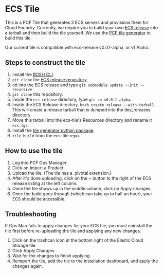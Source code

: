 # ECS Tile
This is a PCF Tile that generates 3 ECS servers and provisions them for Cloud Foundry. Currently, we require you to build your own [ECS release](https://github.com/EMC-Dojo/ecs-release) into a tarball and then build the tile yourself. We use the [PCF tile generator](https://docs.pivotal.io/tiledev/tile-generator.html#how-to) to build this tile. 

Our current tile is compatible with ecs-release v0.0.1-alpha, or v1 Alpha.

## Steps to construct the tile

1. Install the [BOSH CLI](https://bosh.io/docs/bosh-cli.html).
1. `git clone` the [ECS release repository](https://github.com/EMC-Dojo/ecs-release).
1. cd into the ECS release and type `git submodule update --init --recursive`
1. `git clone` this repository.
1. Inside the `ecs-release` directory, type `git co v0.0.1-alpha`.
1. Inside the ECS Release directory, `bosh create release --with-tarball`. This will create a release tarball that is dumped into the dev_releases directory.
1. Move this tarball into the ecs-tile's Resources directory and rename it `ecs.tgz`.
1. Install the [tile generator python package](https://docs.pivotal.io/tiledev/tile-generator.html#how-to).
1. `tile build` from the ecs-tile repo. 

## How to use the tile

1. Log into PCF Ops Manager.
1. Click on Import a Product.
1. Upload the tile. (The tile has a .pivotal extension.)
1. After it's done uploading, click on the + button to the right of the ECS release listing at the left column.
1. Once the tile shows up in the middle column, click on Apply changes.
1. Once the build goes through (which can take up to half an hour), your ECS should be accessible. 

## Troubleshooting

If Ops Man fails to apply changes for your ECS tile, you must uninstall the tile first before re-uploading the tile and applying any new changes. 

1. Click on the trashcan icon at the bottom right of the Elastic Cloud Storage tile.
1. Click Apply Changes.
1. Wait for the changes to finish applying. 
1. Reimport the tile, add the tile to the installation dashboard, and apply the changes again. 
